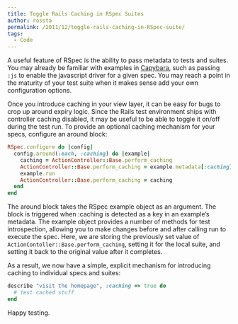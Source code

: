 ```yaml
---
title: Toggle Rails Caching in RSpec Suites
author: rossta
permalink: /2011/12/toggle-rails-caching-in-RSpec-suite/
tags:
  - Code
---
```

A useful feature of RSpec is the ability to pass metadata to tests and suites. You may already be familiar with examples in [Capybara][1], such as passing `:js` to enable the javascript driver for a given spec. You may reach a point in the maturity of your test suite when it makes sense add your own configuration options.

 [1]: https://github.com/jnicklas/capybara

Once you introduce caching in your view layer, it can be easy for bugs to crop up around expiry logic. Since the Rails test environment ships with controller caching disabled, it may be useful to be able to toggle it on/off during the test run. To provide an optional caching mechanism for your specs, configure an around block:

```ruby
RSpec.configure do |config|
  config.around(:each, :caching) do |example|
    caching = ActionController::Base.perform_caching
    ActionController::Base.perform_caching = example.metadata[:caching]
    example.run
    ActionController::Base.perform_caching = caching
  end
end
```

The around block takes the RSpec example object as an argument. The block is triggered when :caching is detected as a key in an example’s metadata. The example object provides a number of methods for test introspection, allowing you to make changes before and after calling run to execute the spec. Here, we are storing the previously set value of `ActionContoller::Base.perform_caching`, setting it for the local suite, and setting it back to the original value after it completes.

As a result, we now have a simple, explicit mechanism for introducing caching to individual specs and suites:

```ruby
describe "visit the homepage", :caching => true do
  # test cached stuff
end
```
Happy testing.
